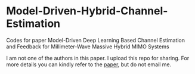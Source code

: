 # Model-Driven-Hybrid-Channel-Estimation
Codes for paper Model-Driven Deep Learning Based Channel Estimation and Feedback for Millimeter-Wave Massive Hybrid MIMO Systems

I am not one of the authors in this paper. I upload this repo for sharing. For more details you can kindly refer to the [paper](https://ieeexplore.ieee.org/document/9452036), but do not email me.
